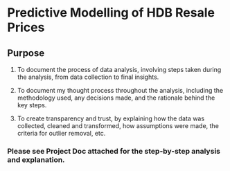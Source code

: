 # Predictive Modelling of HDB Resale Prices

## Purpose
1. To document the process of data analysis, involving steps taken during the analysis, from data collection to final insights.

2. To document my thought process throughout the analysis, including the methodology used, any decisions made, and the rationale behind the key steps.

3. To create transparency and trust, by explaining how the data was collected, cleaned and transformed, how assumptions were made, the criteria for outlier removal, etc.


### Please see Project Doc attached for the step-by-step analysis and explanation. 
